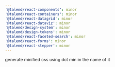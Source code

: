 ```yaml
---
'@talend/react-components': minor
'@talend/react-containers': minor
'@talend/react-datagrid': minor
'@talend/react-dataviz': minor
'@talend/design-system': minor
'@talend/design-tokens': minor
'@talend/react-faceted-search': minor
'@talend/react-forms': minor
'@talend/react-stepper': minor
---
```


generate minified css using dot min in the name of it
